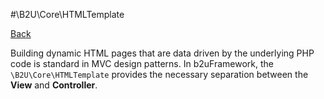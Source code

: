 #\B2U\Core\HTMLTemplate

[Back](https://github.com/bob2u/b2uFramework-public/blob/master/README.md#the-b2ucore-namespace)

Building dynamic HTML pages that are data driven by the underlying PHP code is standard in MVC design patterns. In b2uFramework, the `\B2U\Core\HTMLTemplate` provides the necessary separation between the **View** and **Controller**.

